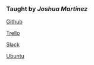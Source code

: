 ### Taught by *Joshua Martinez*  

[Github](github.com)  

[Trello](trello.com)  

[Slack](slack.com)  

[Ubuntu](https://www.ubuntu.com/)  
